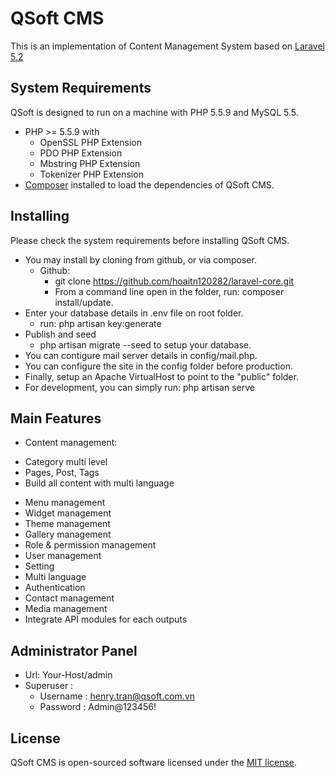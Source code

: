 # QSoft CMS
This is an implementation of Content Management System based on [Laravel 5.2](http://laravel.com/) 

## System Requirements
QSoft is designed to run on a machine with PHP 5.5.9 and MySQL 5.5.

* PHP >= 5.5.9 with
    * OpenSSL PHP Extension
    * PDO PHP Extension
    * Mbstring PHP Extension
    * Tokenizer PHP Extension
* [Composer](https://getcomposer.org/) installed to load the dependencies of QSoft CMS.

## Installing
Please check the system requirements before installing QSoft CMS.

* You may install by cloning from github, or via composer.
    * Github:
        * git clone https://github.com/hoaitn120282/laravel-core.git
        * From a command line open in the folder, run: composer install/update.    
* Enter your database details in .env file on root folder.
	* run: php artisan key:generate	
* Publish and seed	
    * php artisan migrate --seed to setup your database.
* You can contigure mail server details in config/mail.php.
* You can configure the site in the config folder before production.
* Finally, setup an Apache VirtualHost to point to the "public" folder.
* For development, you can simply run: php artisan serve
## Main Features
* Content management:
- Category multi level
- Pages, Post, Tags
- Build all content with multi language
* Menu management
* Widget management
* Theme management
* Gallery management
* Role & permission management
* User management
* Setting
* Multi language
* Authentication
* Contact management
* Media management
* Integrate API modules for each outputs

## Administrator Panel
* Url: Your-Host/admin
* Superuser : 
    *  Username : henry.tran@qsoft.com.vn
    *  Password : Admin@123456!

## License

QSoft CMS is open-sourced software licensed under the [MIT license](http://opensource.org/licenses/MIT).
